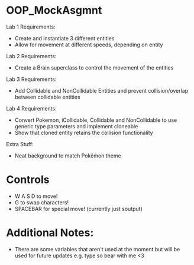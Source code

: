 # OOP_MockAsgmnt
Lab 1 Requirements:
- Create and instantiate 3 different entities
- Allow for movement at different speeds, depending on entity

Lab 2 Requirements:
- Create a Brain superclass to control the movement of the entities

Lab 3 Requirements:
- Add Collidable and NonCollidable Entities and prevent collision/overlap between collidable entities

Lab 4 Requirements:
- Convert Pokemon, iCollidable, Collidable and NonCollidable to use generic type parameters and implement cloneable
- Show that cloned entity retains the collision functionality

Extra Stuff:
- Neat background to match Pokémon theme

# Controls
- W A S D to move!
- G to swap characters!
- SPACEBAR for special move! (currently just soutput)

# Additional Notes:
- There are some variables that aren't used at the moment but will be used for future updates e.g. type so bear with me <3
